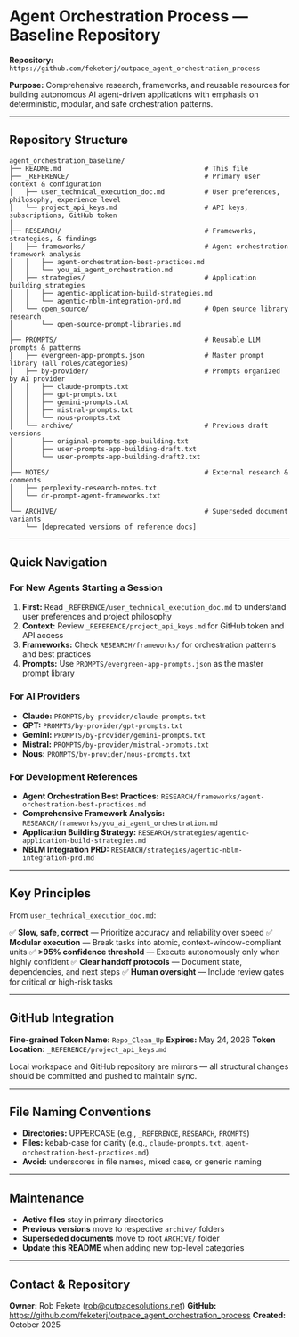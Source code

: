 # Agent Orchestration Process — Baseline Repository

**Repository:** `https://github.com/feketerj/outpace_agent_orchestration_process`

**Purpose:** Comprehensive research, frameworks, and reusable resources for building autonomous AI agent-driven applications with emphasis on deterministic, modular, and safe orchestration patterns.

---

## Repository Structure

```
agent_orchestration_baseline/
├── README.md                                    # This file
├── _REFERENCE/                                  # Primary user context & configuration
│   ├── user_technical_execution_doc.md          # User preferences, philosophy, experience level
│   └── project_api_keys.md                      # API keys, subscriptions, GitHub token
│
├── RESEARCH/                                    # Frameworks, strategies, & findings
│   ├── frameworks/                              # Agent orchestration framework analysis
│   │   ├── agent-orchestration-best-practices.md
│   │   └── you_ai_agent_orchestration.md
│   ├── strategies/                              # Application building strategies
│   │   ├── agentic-application-build-strategies.md
│   │   └── agentic-nblm-integration-prd.md
│   └── open_source/                             # Open source library research
│       └── open-source-prompt-libraries.md
│
├── PROMPTS/                                     # Reusable LLM prompts & patterns
│   ├── evergreen-app-prompts.json               # Master prompt library (all roles/categories)
│   ├── by-provider/                             # Prompts organized by AI provider
│   │   ├── claude-prompts.txt
│   │   ├── gpt-prompts.txt
│   │   ├── gemini-prompts.txt
│   │   ├── mistral-prompts.txt
│   │   └── nous-prompts.txt
│   └── archive/                                 # Previous draft versions
│       ├── original-prompts-app-building.txt
│       ├── user-prompts-app-building-draft.txt
│       └── user-prompts-app-building-draft2.txt
│
├── NOTES/                                       # External research & comments
│   ├── perplexity-research-notes.txt
│   └── dr-prompt-agent-frameworks.txt
│
└── ARCHIVE/                                     # Superseded document variants
    └── [deprecated versions of reference docs]
```

---

## Quick Navigation

### For New Agents Starting a Session
1. **First:** Read `_REFERENCE/user_technical_execution_doc.md` to understand user preferences and project philosophy
2. **Context:** Review `_REFERENCE/project_api_keys.md` for GitHub token and API access
3. **Frameworks:** Check `RESEARCH/frameworks/` for orchestration patterns and best practices
4. **Prompts:** Use `PROMPTS/evergreen-app-prompts.json` as the master prompt library

### For AI Providers
- **Claude:** `PROMPTS/by-provider/claude-prompts.txt`
- **GPT:** `PROMPTS/by-provider/gpt-prompts.txt`
- **Gemini:** `PROMPTS/by-provider/gemini-prompts.txt`
- **Mistral:** `PROMPTS/by-provider/mistral-prompts.txt`
- **Nous:** `PROMPTS/by-provider/nous-prompts.txt`

### For Development References
- **Agent Orchestration Best Practices:** `RESEARCH/frameworks/agent-orchestration-best-practices.md`
- **Comprehensive Framework Analysis:** `RESEARCH/frameworks/you_ai_agent_orchestration.md`
- **Application Building Strategy:** `RESEARCH/strategies/agentic-application-build-strategies.md`
- **NBLM Integration PRD:** `RESEARCH/strategies/agentic-nblm-integration-prd.md`

---

## Key Principles

From `user_technical_execution_doc.md`:

✅ **Slow, safe, correct** — Prioritize accuracy and reliability over speed
✅ **Modular execution** — Break tasks into atomic, context-window-compliant units
✅ **>95% confidence threshold** — Execute autonomously only when highly confident
✅ **Clear handoff protocols** — Document state, dependencies, and next steps
✅ **Human oversight** — Include review gates for critical or high-risk tasks

---

## GitHub Integration

**Fine-grained Token Name:** `Repo_Clean_Up`
**Expires:** May 24, 2026
**Token Location:** `_REFERENCE/project_api_keys.md`

Local workspace and GitHub repository are mirrors — all structural changes should be committed and pushed to maintain sync.

---

## File Naming Conventions

- **Directories:** UPPERCASE (e.g., `_REFERENCE`, `RESEARCH`, `PROMPTS`)
- **Files:** kebab-case for clarity (e.g., `claude-prompts.txt`, `agent-orchestration-best-practices.md`)
- **Avoid:** underscores in file names, mixed case, or generic naming

---

## Maintenance

- **Active files** stay in primary directories
- **Previous versions** move to respective `archive/` folders
- **Superseded documents** move to root `ARCHIVE/` folder
- **Update this README** when adding new top-level categories

---

## Contact & Repository

**Owner:** Rob Fekete (rob@outpacesolutions.net)
**GitHub:** https://github.com/feketerj/outpace_agent_orchestration_process
**Created:** October 2025
